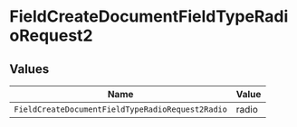 # FieldCreateDocumentFieldTypeRadioRequest2


## Values

| Name                                             | Value                                            |
| ------------------------------------------------ | ------------------------------------------------ |
| `FieldCreateDocumentFieldTypeRadioRequest2Radio` | radio                                            |